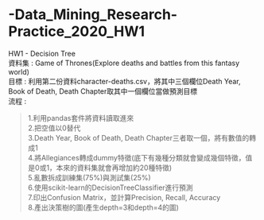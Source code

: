 # -Data_Mining_Research-Practice_2020_HW1
HW1 - Decision Tree  
資料集 : Game of Thrones(Explore deaths and battles from this fantasy world)  
目標 : 利用第二份資料character-deaths.csv，將其中三個欄位Death Year, Book of Death, Death Chapter取其中一個欄位當做預測目標  
流程 :   
>1.利用pandas套件將資料讀取進來  
 2.把空值以0替代  
 3.Death Year, Book of Death, Death Chapter三者取一個，將有數值的轉成1  
 4.將Allegiances轉成dummy特徵(底下有幾種分類就會變成幾個特徵，值是0或1，本來的資料集就會再增加約20種特徵)  
 5.亂數拆成訓練集(75%)與測試集(25%)   
 6.使用scikit-learn的DecisionTreeClassifier進行預測  
 7.印出Confusion Matrix，並計算Precision, Recall, Accuracy   
 8.產出決策樹的圖(產生depth=3和depth=4的圖)  
